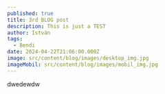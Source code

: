 ```yaml
---
published: true
title: 3rd BLOG post
description: This is just a TEST
author: István
tags:
  - Bendi
date: 2024-04-22T21:06:00.000Z
image: src/content/blog/images/desktop_img.jpg
imageMobil: src/content/blog/images/mobil_img.jpg
---
```


dwedewdw
